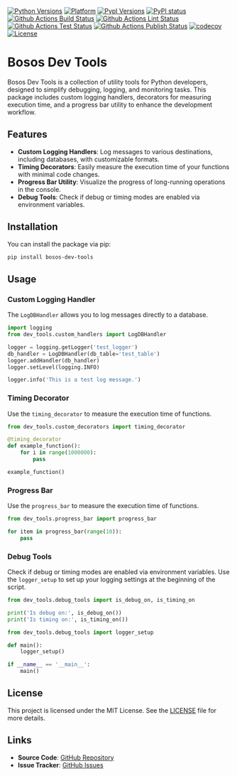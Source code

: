 [![Python Versions](https://img.shields.io/pypi/pyversions/bosos-dev-tools.svg?logo=python&logoColor=white)](https://pypi.org/project/bosos-dev-tools/#files)
[![Platform](https://img.shields.io/badge/platform-linux%20%7C%20windows-lightgrey)](https://pypi.org/project/bosos-dev-tools/#files)
[![PypI Versions](https://img.shields.io/pypi/v/bosos-dev-tools)](https://pypi.org/project/bosos-dev-tools/#history)
[![PyPI status](https://img.shields.io/pypi/status/bosos-dev-tools.svg)](https://pypi.python.org/pypi/bosos-dev-tools/)
[![Github Actions Build Status](https://github.com/bjorngun/developer-tools/actions/workflows/build.yml/badge.svg)](https://github.com/bjorngun/developer-tools/actions)
[![Github Actions Lint Status](https://github.com/bjorngun/developer-tools/actions/workflows/lint.yml/badge.svg)](https://github.com/bjorngun/developer-tools/actions)
[![Github Actions Test Status](https://github.com/bjorngun/developer-tools/actions/workflows/test.yml/badge.svg)](https://github.com/bjorngun/developer-tools/actions)
[![Github Actions Publish Status](https://github.com/bjorngun/developer-tools/actions/workflows/test-and-publish.yml/badge.svg)](https://github.com/bjorngun/developer-tools/actions)
[![codecov](https://codecov.io/gh/bjorngun/developer-tools/graph/badge.svg?token=LZKYK9IK5K)](https://codecov.io/gh/bjorngun/developer-tools)
[![License](https://img.shields.io/pypi/l/bosos-dev-tools)](LICENSE)

# Bosos Dev Tools

Bosos Dev Tools is a collection of utility tools for Python developers, designed to simplify debugging, logging, and monitoring tasks. This package includes custom logging handlers, decorators for measuring execution time, and a progress bar utility to enhance the development workflow.

## Features

- **Custom Logging Handlers**: Log messages to various destinations, including databases, with customizable formats.
- **Timing Decorators**: Easily measure the execution time of your functions with minimal code changes.
- **Progress Bar Utility**: Visualize the progress of long-running operations in the console.
- **Debug Tools**: Check if debug or timing modes are enabled via environment variables.

## Installation

You can install the package via pip:

```sh
pip install bosos-dev-tools
```

## Usage

### Custom Logging Handler

The `LogDBHandler` allows you to log messages directly to a database.

``` py
import logging
from dev_tools.custom_handlers import LogDBHandler

logger = logging.getLogger('test_logger')
db_handler = LogDBHandler(db_table='test_table')
logger.addHandler(db_handler)
logger.setLevel(logging.INFO)

logger.info('This is a test log message.')
```

### Timing Decorator

Use the `timing_decorator` to measure the execution time of functions.

``` py
from dev_tools.custom_decorators import timing_decorator

@timing_decorator
def example_function():
    for i in range(1000000):
        pass

example_function()
```

### Progress Bar

Use the `progress_bar` to measure the execution time of functions.

``` py
from dev_tools.progress_bar import progress_bar

for item in progress_bar(range(10)):
    pass
```

### Debug Tools

Check if debug or timing modes are enabled via environment variables.
Use the `logger_setup` to set up your logging settings at the beginning of the script.

``` py
from dev_tools.debug_tools import is_debug_on, is_timing_on

print('Is debug on:', is_debug_on())
print('Is timing on:', is_timing_on())
```

``` py
from dev_tools.debug_tools import logger_setup

def main():
    logger_setup()

if __name__ == '__main__':
    main()
```

## License

This project is licensed under the MIT License. See the [LICENSE](https://github.com/bjorngun/developer-tools/blob/main/LICENSE) file for more details.

## Links

- **Source Code**: [GitHub Repository](https://github.com/bjorngun/developer-tools)
- **Issue Tracker**: [GitHub Issues](https://github.com/bjorngun/developer-tools/issues)
